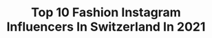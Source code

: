 ---
title: Top 10 Fashion Instagram Influencers In Switzerland In 2021
description: >-
  Find top fashion Instagram influencers in Switzerland in 2021. Most popular hashtags: #fashion #switzerland #landscape.
platform: Instagram
hits: 298
text_top: Analyze the best Instagram accounts on inBeat.
text_bottom: inBeat holds 298 Instagram influencers like this in Switzerland for you to contact.
profiles:
  - username: "koelve"
    fullname: >-
      Elvira 🦋
    bio: >-
      Zurich, Switzerland Fashion Stylist 👱‍♀️ Live your dream ✨✨✨
    location: "Switzerland"
    followers: 12847
    engagement: 2425
    commentsToLikes: 0.189182
    id: ck0uetn9rm8rc0i19tbe58bm9
    verified: false
    hashtags: "#sky, #mystyle, #lake, #song"
  - username: "lunavissers"
    fullname: >-
      Luna Vissers
    bio: >-
      Belgian harpist living in Switzerland 💃🏻 Tea lover in my freetime🍵 Secondhand fashion🍃
    location: "Switzerland"
    followers: 2922
    engagement: 2386
    commentsToLikes: 0.274958
    id: ckf5ojnzb2ixq0j23ut9e0jwk
    verified: false
    hashtags: "#idealofsweden"
  - username: "iamclaudiadias"
    fullname: >-
      𝘾𝙇𝘼𝙐𝘿𝙄𝘼 𝘿𝙄𝘼𝙎
    bio: >-
      Fashion, Beauty & Lifestyle ✉️iamclaudiadias@gmail.com 📍Current location: Lausanne🇨🇭
    location: "Switzerland"
    followers: 12900
    engagement: 1379
    commentsToLikes: 0.116422
    id: ck6tyrotj5gm20j71vxml8uxh
    verified: false
    hashtags: "#passatempo, #experiencia, #gourmet, #airjordan"
  - username: "deliastefanii"
    fullname: >-
      DELIA STEFANI
    bio: >-
      Fashion & Travel Mind soaked in positivity. 🕊
    location: "Switzerland"
    followers: 2580
    engagement: 2767
    commentsToLikes: 0.123338
    id: ckap3amn528zq0i78t7igsxdt
    verified: false
    hashtags: "#blackouttuesday"
  - username: "cherryladyh"
    fullname: >-
      𝙋𝙇𝙐𝙎𝙎𝙄𝙕𝙀/𝙁𝘼𝙎𝙃𝙄𝙊𝙉/𝙏𝙍𝘼𝙑𝙀𝙇
    bio: >-
      💎🎀 ᎦɬєƿɧλᏁίє🎀💎 📍 𝕃𝕚𝕧𝕖 𝕚𝕟 𝕊𝕨𝕚𝕥𝕫𝕖𝕣𝕝𝕒𝕟𝕕🇨🇭 29 Yᴇᴀʀs ᴏʟᴅ💁🏻‍♀️ Tᖇᗩᐯᗴᒪ✈️🌎 🔜 Collab DM or Mail 💌 👰🏻🤵@originalberni #plussize #fashion #switzerland
    location: "Switzerland"
    followers: 15125
    engagement: 1019
    commentsToLikes: 0.231207
    id: ckaovyrss6oex0i781qwz0bvg
    verified: false
    hashtags: "#plussize, #dance, #fun, #instadaily"
  - username: "hildawestin"
    fullname: >-
      HILDA
    bio: >-
      TRAVEL | LIFESTYLE | FASHION 🇸🇪 → 🇺🇸→📍🇨🇭 15% OFF @mightysolo WITH MY CODE “HILDAWESTIN15”
    location: "Switzerland"
    followers: 3324
    engagement: 2568
    commentsToLikes: 0.090170
    id: ckf5tdn15hjvk0j23ufl1q9z3
    verified: false
    hashtags: "#idealofsweden, #nakdfashion, #idealminibag, #bijouxcateringonground"
  - username: "ildivours"
    fullname: >-
      Urs Buhler
    bio: >-
      Swiss born lyric tenor, member of vocal quartet Il Divo, married to the wonderful @_letymartin_ , fashion lover, engine enthusiast, gym addict.
    location: "Switzerland"
    followers: 120465
    engagement: 419
    commentsToLikes: 0.043147
    id: ck0vybjlv361u0i193uvav30m
    verified: true
    hashtags: "#ildivo, #love, #ildivours, #happy"
  - username: "danielkaay_"
    fullname: >-
      DΛNIEL KΛΛY
    bio: >-
      👔 Fashion & Lifestyle 🇨🇭 Sᴡɪᴛᴢᴇʀʟᴀɴᴅ 📩 contact@danielkaay.ch
    location: "Switzerland"
    followers: 9351
    engagement: 923
    commentsToLikes: 0.341338
    id: ck5cahyisdg1v0i11a8gf1jjx
    verified: false
    hashtags: "#fashionmen, #zurich, #dapperday, #gentlemanstyle"
  - username: "alan.wagli"
    fullname: >-
      Pineapple Alan🍍| 19 yrs🦅
    bio: >-
      ➤ Near Zurich|Switzerland📍 ➤ #style #looks #fashion #me 📸 ➤ Sc: alan.wagli👻 (Link down below⤵️) ➤ Kooperation|email or Dm📥
    location: "Switzerland"
    followers: 11079
    engagement: 3139
    commentsToLikes: 0.044746
    id: ck8wgh63rhcs20j785vyd8ss6
    verified: false
    hashtags: "#fashion, #sponsored, #8640, #motorrad"
  - username: "wanderlust_lauraaa"
    fullname: >-
      Laura ✨
    bio: >-
      🤍 Travel Girl & Fashion lover 📍 France based
    location: "Switzerland"
    followers: 6576
    engagement: 924
    commentsToLikes: 0.176138
    id: ck8t1jmdrw0vo0j78r0y4opbn
    verified: false
    hashtags: "#travel, #globalwanderer, #bikinigirl, #kbmontour"
---